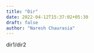 ```yaml
---
title: "Dir"
date: 2022-04-12T15:37:02+05:30
draft: false
author: "Naresh Chaurasia"
---
```


dir1/dir2

